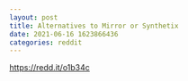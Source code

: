 ```yaml
--- 
layout: post 
title: Alternatives to Mirror or Synthetix 
date: 2021-06-16 1623866436 
categories: reddit 
--- 
```

https://redd.it/o1b34c